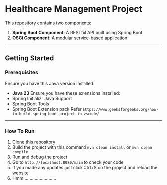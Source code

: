 # Healthcare Management Project

This repository contains two components:
1. **Spring Boot Component**: A RESTful API built using Spring Boot.
2. **OSGi Component**: A modular service-based application.

---

## **Getting Started**

### Prerequisites

Ensure you have this Java version installed:
- **Java 23** 
Ensure you have these extensions installed:
- Spring Initializr Java Support 
- Spring Boot Tools 
- Spring Boot Extension pack
Refer `https://www.geeksforgeeks.org/how-to-build-spring-boot-project-in-vscode/`

---

### How To Run
1. Clone this repository
2. Build the project with this command `mvn clean install` or `mvn clean compile`
3. Run and debug the project
4. Go to `http://localhost:8080/main` to check your code
5. If you made any updates just click Ctrl+S on the project and reload the website
6. Hmm..........................
